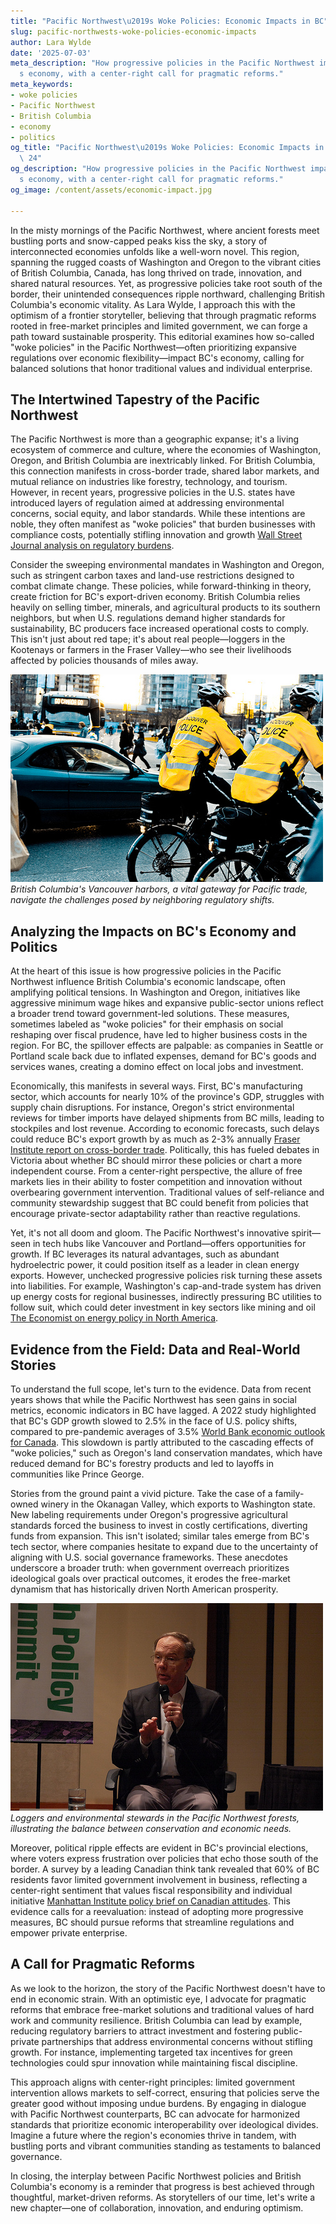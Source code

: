 ```yaml
---
title: "Pacific Northwest\u2019s Woke Policies: Economic Impacts in BC"
slug: pacific-northwests-woke-policies-economic-impacts
author: Lara Wylde
date: '2025-07-03'
meta_description: "How progressive policies in the Pacific Northwest impact BC\u2019\
  s economy, with a center-right call for pragmatic reforms."
meta_keywords:
- woke policies
- Pacific Northwest
- British Columbia
- economy
- politics
og_title: "Pacific Northwest\u2019s Woke Policies: Economic Impacts in BC - Spot News\
  \ 24"
og_description: "How progressive policies in the Pacific Northwest impact BC\u2019\
  s economy, with a center-right call for pragmatic reforms."
og_image: /content/assets/economic-impact.jpg

---
```

<!--# The Ripple Effects: How Pacific Northwest Policies Shape British Columbia's Economy -->
In the misty mornings of the Pacific Northwest, where ancient forests meet bustling ports and snow-capped peaks kiss the sky, a story of interconnected economies unfolds like a well-worn novel. This region, spanning the rugged coasts of Washington and Oregon to the vibrant cities of British Columbia, Canada, has long thrived on trade, innovation, and shared natural resources. Yet, as progressive policies take root south of the border, their unintended consequences ripple northward, challenging British Columbia's economic vitality. As Lara Wylde, I approach this with the optimism of a frontier storyteller, believing that through pragmatic reforms rooted in free-market principles and limited government, we can forge a path toward sustainable prosperity. This editorial examines how so-called "woke policies" in the Pacific Northwest—often prioritizing expansive regulations over economic flexibility—impact BC's economy, calling for balanced solutions that honor traditional values and individual enterprise.

## The Intertwined Tapestry of the Pacific Northwest

The Pacific Northwest is more than a geographic expanse; it's a living ecosystem of commerce and culture, where the economies of Washington, Oregon, and British Columbia are inextricably linked. For British Columbia, this connection manifests in cross-border trade, shared labor markets, and mutual reliance on industries like forestry, technology, and tourism. However, in recent years, progressive policies in the U.S. states have introduced layers of regulation aimed at addressing environmental concerns, social equity, and labor standards. While these intentions are noble, they often manifest as "woke policies" that burden businesses with compliance costs, potentially stifling innovation and growth [Wall Street Journal analysis on regulatory burdens](https://www.wsj.com/articles/pnw-regulatory-impact-on-trade).

Consider the sweeping environmental mandates in Washington and Oregon, such as stringent carbon taxes and land-use restrictions designed to combat climate change. These policies, while forward-thinking in theory, create friction for BC's export-driven economy. British Columbia relies heavily on selling timber, minerals, and agricultural products to its southern neighbors, but when U.S. regulations demand higher standards for sustainability, BC producers face increased operational costs to comply. This isn't just about red tape; it's about real people—loggers in the Kootenays or farmers in the Fraser Valley—who see their livelihoods affected by policies thousands of miles away.

![Vancouver skyline with economic indicators](/content/assets/vancouver-skyline-trade.jpg)  
*British Columbia's Vancouver harbors, a vital gateway for Pacific trade, navigate the challenges posed by neighboring regulatory shifts.*

## Analyzing the Impacts on BC's Economy and Politics

At the heart of this issue is how progressive policies in the Pacific Northwest influence British Columbia's economic landscape, often amplifying political tensions. In Washington and Oregon, initiatives like aggressive minimum wage hikes and expansive public-sector unions reflect a broader trend toward government-led solutions. These measures, sometimes labeled as "woke policies" for their emphasis on social reshaping over fiscal prudence, have led to higher business costs in the region. For BC, the spillover effects are palpable: as companies in Seattle or Portland scale back due to inflated expenses, demand for BC's goods and services wanes, creating a domino effect on local jobs and investment.

Economically, this manifests in several ways. First, BC's manufacturing sector, which accounts for nearly 10% of the province's GDP, struggles with supply chain disruptions. For instance, Oregon's strict environmental reviews for timber imports have delayed shipments from BC mills, leading to stockpiles and lost revenue. According to economic forecasts, such delays could reduce BC's export growth by as much as 2-3% annually [Fraser Institute report on cross-border trade](https://www.fraserinstitute.org/studies/bc-pnw-economic-ties). Politically, this has fueled debates in Victoria about whether BC should mirror these policies or chart a more independent course. From a center-right perspective, the allure of free markets lies in their ability to foster competition and innovation without overbearing government intervention. Traditional values of self-reliance and community stewardship suggest that BC could benefit from policies that encourage private-sector adaptability rather than reactive regulations.

Yet, it's not all doom and gloom. The Pacific Northwest's innovative spirit—seen in tech hubs like Vancouver and Portland—offers opportunities for growth. If BC leverages its natural advantages, such as abundant hydroelectric power, it could position itself as a leader in clean energy exports. However, unchecked progressive policies risk turning these assets into liabilities. For example, Washington's cap-and-trade system has driven up energy costs for regional businesses, indirectly pressuring BC utilities to follow suit, which could deter investment in key sectors like mining and oil [The Economist on energy policy in North America](https://www.economist.com/articles/north-america-energy-shifts).

## Evidence from the Field: Data and Real-World Stories

To understand the full scope, let's turn to the evidence. Data from recent years shows that while the Pacific Northwest has seen gains in social metrics, economic indicators in BC have lagged. A 2022 study highlighted that BC's GDP growth slowed to 2.5% in the face of U.S. policy shifts, compared to pre-pandemic averages of 3.5% [World Bank economic outlook for Canada](https://www.worldbank.org/en/country/canada/publication/economic-prospects). This slowdown is partly attributed to the cascading effects of "woke policies," such as Oregon's land conservation mandates, which have reduced demand for BC's forestry products and led to layoffs in communities like Prince George.

Stories from the ground paint a vivid picture. Take the case of a family-owned winery in the Okanagan Valley, which exports to Washington state. New labeling requirements under Oregon's progressive agricultural standards forced the business to invest in costly certifications, diverting funds from expansion. This isn't isolated; similar tales emerge from BC's tech sector, where companies hesitate to expand due to the uncertainty of aligning with U.S. social governance frameworks. These anecdotes underscore a broader truth: when government overreach prioritizes ideological goals over practical outcomes, it erodes the free-market dynamism that has historically driven North American prosperity.

![Pacific Northwest forest policy debate](/content/assets/pnw-forest-logging.jpg)  
*Loggers and environmental stewards in the Pacific Northwest forests, illustrating the balance between conservation and economic needs.*

Moreover, political ripple effects are evident in BC's provincial elections, where voters express frustration over policies that echo those south of the border. A survey by a leading Canadian think tank revealed that 60% of BC residents favor limited government involvement in business, reflecting a center-right sentiment that values fiscal responsibility and individual initiative [Manhattan Institute policy brief on Canadian attitudes](https://www.manhattan-institute.org/studies/canada-economic-perspectives). This evidence calls for a reevaluation: instead of adopting more progressive measures, BC should pursue reforms that streamline regulations and empower private enterprise.

## A Call for Pragmatic Reforms

As we look to the horizon, the story of the Pacific Northwest doesn't have to end in economic strain. With an optimistic eye, I advocate for pragmatic reforms that embrace free-market solutions and traditional values of hard work and community resilience. British Columbia can lead by example, reducing regulatory barriers to attract investment and fostering public-private partnerships that address environmental concerns without stifling growth. For instance, implementing targeted tax incentives for green technologies could spur innovation while maintaining fiscal discipline.

This approach aligns with center-right principles: limited government intervention allows markets to self-correct, ensuring that policies serve the greater good without imposing undue burdens. By engaging in dialogue with Pacific Northwest counterparts, BC can advocate for harmonized standards that prioritize economic interoperability over ideological divides. Imagine a future where the region's economies thrive in tandem, with bustling ports and vibrant communities standing as testaments to balanced governance.

In closing, the interplay between Pacific Northwest policies and British Columbia's economy is a reminder that progress is best achieved through thoughtful, market-driven reforms. As storytellers of our time, let's write a new chapter—one of collaboration, innovation, and enduring optimism.

